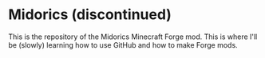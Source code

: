 # Midorics (discontinued)
This is the repository of the Midorics Minecraft Forge mod. This is where I'll be (slowly) learning how to use GitHub and how to make Forge mods.
